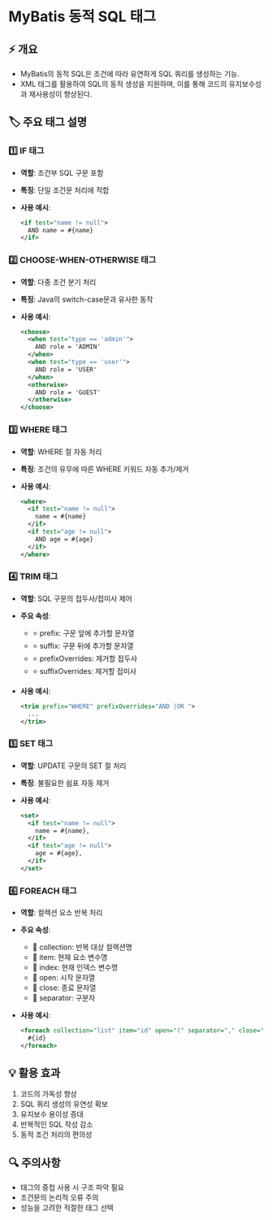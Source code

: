 # MyBatis 동적 SQL 태그
## ⚡ 개요

- MyBatis의 동적 SQL은 조건에 따라 유연하게 SQL 쿼리를 생성하는 기능.
- XML 태그를 활용하여 SQL의 동적 생성을 지원하며, 이를 통해 코드의 유지보수성과 재사용성이 향상된다.

## 🏷️ 주요 태그 설명

### 1️⃣ IF 태그

- **역할**: 조건부 SQL 구문 포함
- **특징**: 단일 조건문 처리에 적합
- **사용 예시**:

    ```xml
    <if test="name != null">
      AND name = #{name}
    </if>
    ```


### 2️⃣ CHOOSE-WHEN-OTHERWISE 태그

- **역할**: 다중 조건 분기 처리
- **특징**: Java의 switch-case문과 유사한 동작
- **사용 예시**:

    ```xml
    <choose>
      <when test="type == 'admin'">
        AND role = 'ADMIN'
      </when>
      <when test="type == 'user'">
        AND role = 'USER'
      </when>
      <otherwise>
        AND role = 'GUEST'
      </otherwise>
    </choose>
    ```


### 3️⃣ WHERE 태그

- **역할**: WHERE 절 자동 처리
- **특징**: 조건의 유무에 따른 WHERE 키워드 자동 추가/제거
- **사용 예시**:

    ```xml
    <where>
      <if test="name != null">
        name = #{name}
      </if>
      <if test="age != null">
        AND age = #{age}
      </if>
    </where>
    ```


### 4️⃣ TRIM 태그

- **역할**: SQL 구문의 접두사/접미사 제어
- **주요 속성**:
    - ⭐ prefix: 구문 앞에 추가할 문자열
    - ⭐ suffix: 구문 뒤에 추가할 문자열
    - ⭐ prefixOverrides: 제거할 접두사
    - ⭐ suffixOverrides: 제거할 접미사
- **사용 예시**:

    ```xml
    <trim prefix="WHERE" prefixOverrides="AND |OR ">
      ...
    </trim>
    ```


### 5️⃣ SET 태그

- **역할**: UPDATE 구문의 SET 절 처리
- **특징**: 불필요한 쉼표 자동 제거
- **사용 예시**:

    ```xml
    <set>
      <if test="name != null">
        name = #{name},
      </if>
      <if test="age != null">
        age = #{age},
      </if>
    </set>
    ```


### 6️⃣ FOREACH 태그

- **역할**: 컬렉션 요소 반복 처리
- **주요 속성**:
    - 📌 collection: 반복 대상 컬렉션명
    - 📌 item: 현재 요소 변수명
    - 📌 index: 현재 인덱스 변수명
    - 📌 open: 시작 문자열
    - 📌 close: 종료 문자열
    - 📌 separator: 구분자
- **사용 예시**:

    ```xml
    <foreach collection="list" item="id" open="(" separator="," close=")">
      #{id}
    </foreach>
    ```


## 💡 활용 효과

1. 코드의 가독성 향상
2. SQL 쿼리 생성의 유연성 확보
3. 유지보수 용이성 증대
4. 반복적인 SQL 작성 감소
5. 동적 조건 처리의 편의성

## 🔍 주의사항

- 태그의 중첩 사용 시 구조 파악 필요
- 조건문의 논리적 오류 주의
- 성능을 고려한 적절한 태그 선택